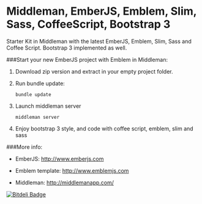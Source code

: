 Middleman, EmberJS, Emblem, Slim, Sass, CoffeeScript, Bootstrap 3
==========================================================

Starter Kit in Middleman with the latest EmberJS, Emblem, Slim, Sass and Coffee Script. Bootstrap 3 implemented as well.

###Start your new EmberJS project with Emblem in Middleman:

 1. Download zip version and extract in your empty project folder.
 2. Run bundle update:


        bundle update


 3. Launch middleman server


        middleman server


 4. Enjoy bootstrap 3 style, and code with coffee script, emblem, slim and sass

###More info:

 - EmberJS: http://www.emberjs.com

 - Emblem template: http://www.emblemjs.com

 - Middleman: http://middlemanapp.com/


[![Bitdeli Badge](https://d2weczhvl823v0.cloudfront.net/szines/starterkit-emberjs-emblem-bootstrap3-middleman/trend.png)](https://bitdeli.com/free "Bitdeli Badge")

